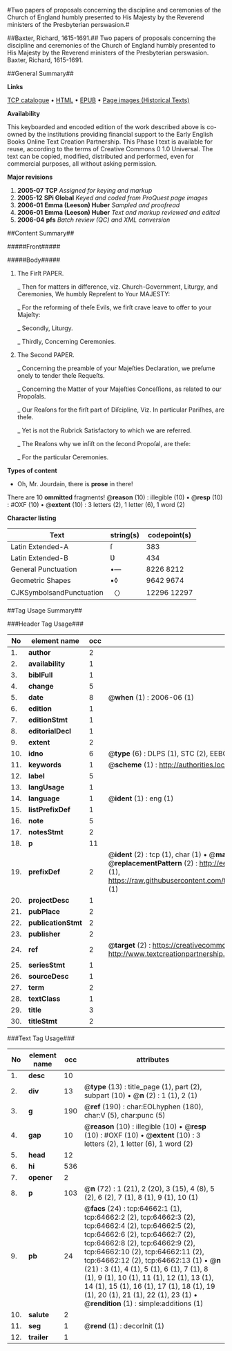 #Two papers of proposals concerning the discipline and ceremonies of the Church of England humbly presented to His Majesty by the Reverend ministers of the Presbyterian perswasion.#

##Baxter, Richard, 1615-1691.##
Two papers of proposals concerning the discipline and ceremonies of the Church of England humbly presented to His Majesty by the Reverend ministers of the Presbyterian perswasion.
Baxter, Richard, 1615-1691.

##General Summary##

**Links**

[TCP catalogue](http://www.ota.ox.ac.uk/tcp/)  • 
[HTML](http://tei.it.ox.ac.uk/tcp/Texts-HTML/free/A27/A27060.html)  • 
[EPUB](http://tei.it.ox.ac.uk/tcp/Texts-EPUB/free/A27/A27060.epub) • 
[Page images (Historical Texts)](https://data.historicaltexts.jisc.ac.uk/view?pubId=eebo-12626673e&pageId=eebo-12626673e-64662-1)

**Availability**

This keyboarded and encoded edition of the
	       work described above is co-owned by the institutions
	       providing financial support to the Early English Books
	       Online Text Creation Partnership. This Phase I text is
	       available for reuse, according to the terms of Creative
	       Commons 0 1.0 Universal. The text can be copied,
	       modified, distributed and performed, even for
	       commercial purposes, all without asking permission.

**Major revisions**

1. __2005-07__ __TCP__ *Assigned for keying and markup*
1. __2005-12__ __SPi Global__ *Keyed and coded from ProQuest page images*
1. __2006-01__ __Emma (Leeson) Huber__ *Sampled and proofread*
1. __2006-01__ __Emma (Leeson) Huber__ *Text and markup reviewed and edited*
1. __2006-04__ __pfs__ *Batch review (QC) and XML conversion*

##Content Summary##

#####Front#####

#####Body#####

1. The Firſt PAPER.

    _ Then for matters in difference, viz. Church-Government, Liturgy, and Ceremonies, We humbly Repreſent to Your MAJESTY:

    _ For the reforming of theſe Evils, we firſt crave leave to offer to your Majeſty:

    _ Secondly, Liturgy.

    _ Thirdly, Concerning Ceremonies.

1. The Second PAPER.

    _ Concerning the preamble of your Majeſties Declaration, we preſume onely to tender theſe Requeſts.

    _ Concerning the Matter of your Majeſties Conceſſions, as related to our Propoſals.

    _ Our Reaſons for the firſt part of Diſcipline, Viz. In particular Pariſhes, are theſe.

    _ Yet is not the Rubrick Satisfactory to which we are referred.

    _ The Reaſons why we inſiſt on the ſecond Propoſal, are theſe:

    _ For the particular Ceremonies.

**Types of content**

  * Oh, Mr. Jourdain, there is **prose** in there!

There are 10 **ommitted** fragments! 
 @__reason__ (10) : illegible (10)  •  @__resp__ (10) : #OXF (10)  •  @__extent__ (10) : 3 letters (2), 1 letter (6), 1 word (2)

**Character listing**


|Text|string(s)|codepoint(s)|
|---|---|---|
|Latin Extended-A|ſ|383|
|Latin Extended-B|Ʋ|434|
|General Punctuation|•—|8226 8212|
|Geometric Shapes|▪◊|9642 9674|
|CJKSymbolsandPunctuation|〈〉|12296 12297|

##Tag Usage Summary##

###Header Tag Usage###

|No|element name|occ|attributes|
|---|---|---|---|
|1.|__author__|2||
|2.|__availability__|1||
|3.|__biblFull__|1||
|4.|__change__|5||
|5.|__date__|8| @__when__ (1) : 2006-06 (1)|
|6.|__edition__|1||
|7.|__editionStmt__|1||
|8.|__editorialDecl__|1||
|9.|__extent__|2||
|10.|__idno__|6| @__type__ (6) : DLPS (1), STC (2), EEBO-CITATION (1), OCLC (1), VID (1)|
|11.|__keywords__|1| @__scheme__ (1) : http://authorities.loc.gov/ (1)|
|12.|__label__|5||
|13.|__langUsage__|1||
|14.|__language__|1| @__ident__ (1) : eng (1)|
|15.|__listPrefixDef__|1||
|16.|__note__|5||
|17.|__notesStmt__|2||
|18.|__p__|11||
|19.|__prefixDef__|2| @__ident__ (2) : tcp (1), char (1)  •  @__matchPattern__ (2) : ([0-9\-]+):([0-9IVX]+) (1), (.+) (1)  •  @__replacementPattern__ (2) : http://eebo.chadwyck.com/downloadtiff?vid=$1&page=$2 (1), https://raw.githubusercontent.com/textcreationpartnership/Texts/master/tcpchars.xml#$1 (1)|
|20.|__projectDesc__|1||
|21.|__pubPlace__|2||
|22.|__publicationStmt__|2||
|23.|__publisher__|2||
|24.|__ref__|2| @__target__ (2) : https://creativecommons.org/publicdomain/zero/1.0/ (1), http://www.textcreationpartnership.org/docs/. (1)|
|25.|__seriesStmt__|1||
|26.|__sourceDesc__|1||
|27.|__term__|2||
|28.|__textClass__|1||
|29.|__title__|3||
|30.|__titleStmt__|2||


###Text Tag Usage###

|No|element name|occ|attributes|
|---|---|---|---|
|1.|__desc__|10||
|2.|__div__|13| @__type__ (13) : title_page (1), part (2), subpart (10)  •  @__n__ (2) : 1 (1), 2 (1)|
|3.|__g__|190| @__ref__ (190) : char:EOLhyphen (180), char:V (5), char:punc (5)|
|4.|__gap__|10| @__reason__ (10) : illegible (10)  •  @__resp__ (10) : #OXF (10)  •  @__extent__ (10) : 3 letters (2), 1 letter (6), 1 word (2)|
|5.|__head__|12||
|6.|__hi__|536||
|7.|__opener__|2||
|8.|__p__|103| @__n__ (72) : 1 (21), 2 (20), 3 (15), 4 (8), 5 (2), 6 (2), 7 (1), 8 (1), 9 (1), 10 (1)|
|9.|__pb__|24| @__facs__ (24) : tcp:64662:1 (1), tcp:64662:2 (2), tcp:64662:3 (2), tcp:64662:4 (2), tcp:64662:5 (2), tcp:64662:6 (2), tcp:64662:7 (2), tcp:64662:8 (2), tcp:64662:9 (2), tcp:64662:10 (2), tcp:64662:11 (2), tcp:64662:12 (2), tcp:64662:13 (1)  •  @__n__ (21) : 3 (1), 4 (1), 5 (1), 6 (1), 7 (1), 8 (1), 9 (1), 10 (1), 11 (1), 12 (1), 13 (1), 14 (1), 15 (1), 16 (1), 17 (1), 18 (1), 19 (1), 20 (1), 21 (1), 22 (1), 23 (1)  •  @__rendition__ (1) : simple:additions (1)|
|10.|__salute__|2||
|11.|__seg__|1| @__rend__ (1) : decorInit (1)|
|12.|__trailer__|1||

